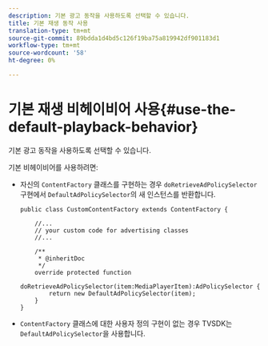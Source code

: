 ```yaml
---
description: 기본 광고 동작을 사용하도록 선택할 수 있습니다.
title: 기본 재생 동작 사용
translation-type: tm+mt
source-git-commit: 89bdda1d4bd5c126f19ba75a819942df901183d1
workflow-type: tm+mt
source-wordcount: '58'
ht-degree: 0%

---
```



# 기본 재생 비헤이비어 사용{#use-the-default-playback-behavior}

기본 광고 동작을 사용하도록 선택할 수 있습니다.

기본 비헤이비어를 사용하려면:

* 자신의 `ContentFactory` 클래스를 구현하는 경우 `doRetrieveAdPolicySelector` 구현에서 `DefaultAdPolicySelector`의 새 인스턴스를 반환합니다.

   ```
   public class CustomContentFactory extends ContentFactory { 
   
       //... 
       // your custom code for advertising classes 
       //... 
   
       /** 
        * @inheritDoc 
        */ 
       override protected function  
         doRetrieveAdPolicySelector(item:MediaPlayerItem):AdPolicySelector { 
           return new DefaultAdPolicySelector(item); 
       } 
   }
   ```

* `ContentFactory` 클래스에 대한 사용자 정의 구현이 없는 경우 TVSDK는 `DefaultAdPolicySelector`을 사용합니다.